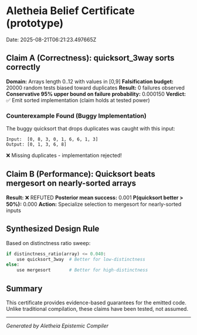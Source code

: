 # Aletheia Belief Certificate (prototype)

Date: 2025-08-21T06:21:23.497665Z

## Claim A (Correctness): quicksort_3way sorts correctly

**Domain:** Arrays length 0..12 with values in [0,9]
**Falsification budget:** 20000 random tests biased toward duplicates
**Result:** 0 failures observed
**Conservative 95% upper bound on failure probability:** 0.000150
**Verdict:** ✅ Emit sorted implementation (claim holds at tested power)

### Counterexample Found (Buggy Implementation)

The buggy quicksort that drops duplicates was caught with this input:
```
Input:  [0, 8, 3, 0, 1, 6, 6, 1, 3]
Output: [0, 1, 3, 6, 8]
```
❌ Missing duplicates - implementation rejected!

## Claim B (Performance): Quicksort beats mergesort on nearly-sorted arrays

**Result:** ❌ REFUTED
**Posterior mean success:** 0.001
**P(quicksort better > 50%):** 0.000
**Action:** Specialize selection to mergesort for nearly-sorted inputs

## Synthesized Design Rule

Based on distinctness ratio sweep:
```python
if distinctness_ratio(array) <= 0.040:
    use quicksort_3way  # Better for low-distinctness
else:
    use mergesort       # Better for high-distinctness
```

## Summary

This certificate provides evidence-based guarantees for the emitted code.
Unlike traditional compilation, these claims have been tested, not assumed.

---
*Generated by Aletheia Epistemic Compiler*